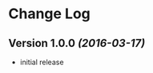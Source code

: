Change Log
==========

Version 1.0.0 *(2016-03-17)*
----------------------------
* initial release

